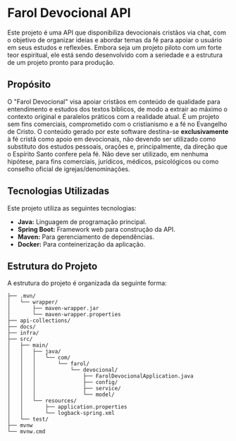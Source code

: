# Farol Devocional API

Este projeto é uma API que disponibiliza devocionais cristãos via chat, com o objetivo de organizar ideias e abordar temas da fé para apoiar o usuário em seus estudos e reflexões. Embora seja um projeto piloto com um forte teor espiritual, ele está sendo desenvolvido com a seriedade e a estrutura de um projeto pronto para produção.

## Propósito

O "Farol Devocional" visa apoiar cristãos em conteúdo de qualidade para entendimento e estudos dos textos bíblicos, de modo a extrair ao máximo o contexto original e paralelos práticos com a realidade atual. É um projeto sem fins comerciais, comprometido com o cristianismo e a fé no Evangelho de Cristo. O conteúdo gerado por este software destina-se **exclusivamente** à fé cristã como apoio em devocionais, não devendo ser utilizado como substituto dos estudos pessoais, orações e, principalmente, da direção que o Espírito Santo confere pela fé. Não deve ser utilizado, em nenhuma hipótese, para fins comerciais, jurídicos, médicos, psicológicos ou como conselho oficial de igrejas/denominações.

## Tecnologias Utilizadas

Este projeto utiliza as seguintes tecnologias:

*   **Java:** Linguagem de programação principal.
*   **Spring Boot:** Framework web para construção da API.
*   **Maven:** Para gerenciamento de dependências.
*   **Docker:** Para conteinerização da aplicação.

## Estrutura do Projeto

A estrutura do projeto é organizada da seguinte forma:

```
├── .mvn/
│   └── wrapper/
│       ├── maven-wrapper.jar
│       └── maven-wrapper.properties
├── api-collections/
├── docs/
├── infra/
├── src/
│   ├── main/
│   │   ├── java/
│   │   │   └── com/
│   │   │       └── farol/
│   │   │           └── devocional/
│   │   │               ├── FarolDevocionalApplication.java
│   │   │               ├── config/
│   │   │               ├── service/
│   │   │               └── model/
│   │   └── resources/
│   │       ├── application.properties
│   │       └── logback-spring.xml
│   └── test/
├── mvnw
└── mvnw.cmd